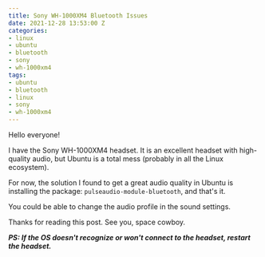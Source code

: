 ```yaml
---
title: Sony WH-1000XM4 Bluetooth Issues
date: 2021-12-28 13:53:00 Z
categories:
- linux
- ubuntu
- bluetooth
- sony
- wh-1000xm4
tags:
- ubuntu
- bluetooth
- linux
- sony
- wh-1000xm4
---
```


Hello everyone!

I have the Sony WH-1000XM4 headset. It is an excellent headset with high-quality audio, but Ubuntu is a total mess (probably in all the Linux ecosystem).

For now, the solution I found to get a great audio quality in Ubuntu is installing the package: `pulseaudio-module-bluetooth`, and that's it.

You could be able to change the audio profile in the sound settings.

Thanks for reading this post. 
See you, space cowboy.

***PS: If the OS doesn't recognize or won't connect to the headset, restart the headset.***

